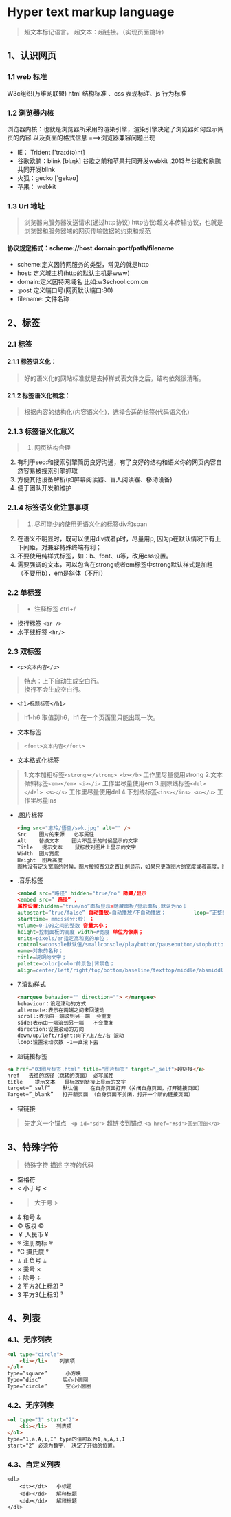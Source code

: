 # **Hyper text markup language**
>超文本标记语言。   超文本：超链接。（实现页面跳转）

## 1、认识网页
### 1.1 web 标准
W3c组织(万维网联盟)
html 结构标准 、css  表现标注、js 行为标准
### 1.2 浏览器内核
浏览器内核：也就是浏览器所采用的渲染引擎，渲染引擎决定了浏览器如何显示网页的内容 以及页面的格式信息 ===>浏览器兼容问题出现

* IE： Trident  ['traɪd(ə)nt]
* 谷歌欧鹏：blink  [blɪŋk]  谷歌之前和苹果共同开发webkit ,2013年谷歌和欧鹏共同开发blink
* 火狐：gecko  ['gekəʊ]
* 苹果： webkit
### 1.3 Url 地址
> 浏览器向服务器发送请求(通过http协议)
http协议:超文本传输协议，也就是浏览器和服务器端的网页传输数据的约束和规范

#### 协议规定格式：scheme://host.domain:port/path/filename
* scheme:定义因特网服务的类型，常见的就是http
* host: 定义域主机(http的默认主机是www)
* domain:定义因特网域名  比如:w3school.com.cn
* :post   定义端口号(网页默认端口:80)
* filename: 文件名称
## 2、标签
### 2.1 标签
#### 2.1.1 标签语义化：
> 好的语义化的网站标准就是去掉样式表文件之后，结构依然很清晰。

#### 2.1.2 标签语义化概念：
> 根据内容的结构化(内容语义化)，选择合适的标签(代码语义化)

### 2.1.3 标签语义化意义 
> 1. 网页结构合理
2. 有利于seo:和搜索引擎简历良好沟通，有了良好的结构和语义你的网页内容自然容易被搜索引擎抓取
3. 方便其他设备解析(如屏幕阅读器、盲人阅读器、移动设备)
4. 便于团队开发和维护
### 2.1.4 标签语义化注意事项
> 1. 尽可能少的使用无语义化的标签div和span
2. 在语义不明显时，既可以使用div或者p时，尽量用p, 因为p在默认情况下有上下间距，对兼容特殊终端有利；
3. 不要使用纯样式标签，如：b、font、u等，改用css设置。
4. 需要强调的文本，可以包含在strong或者em标签中strong默认样式是加粗（不要用b），em是斜体（不用i）

### 2.2 单标签
>* 注释标签   ctrl+/
* 换行标签   ```<br />```
* 水平线标签 ```<hr/>```
### 2.3 双标签
* ```<p>文本内容</p>```
> 特点：上下自动生成空白行。<br>换行不会生成空白行。

* ```<h1>标题标签</h1>```
> h1-h6  取值到h6，h1 在一个页面里只能出现一次。

* 文本标签  
> ```<font>文本内容</font>```

* 文本格式化标签
> 1.文本加粗标签```<strong></strong> <b></b>``` 工作里尽量使用strong
>2.文本倾斜标签```<em></em> <i></i>```     工作里尽量使用em
>3.删除线标签```<del></del> <s></s>```   工作里尽量使用del
>4.下划线标签```<ins></ins> <u></u>```    工作里尽量ins

* .图片标签  
    ```html
    <img src="志玲/悟空/swk.jpg" alt="" />
    Src    图片的来源   必写属性
    Alt    替换文本    图片不显示的时候显示的文字
    Title   提示文本    鼠标放到图片上显示的文字
    Width  图片宽度
    Height  图片高度
    图片没有定义宽高的时候，图片按照百分之百比例显示，如果只更改图片的宽度或者高度，图片等比例缩放
    ```

* .音乐标签 
    ```html
    <embed src="路径" hidden="true/no" 隐藏/显示
    <embed src=” 路径” ,
    属性设置:hidden=”true/no”面板显示=隐藏面板/显示面板,默认为no；
    autostart=”true/false” 自动播放=自动播放/不自动播放；         loop=”正整数/true/false” 循环次数/循环/不循环；
    starttime= mm:ss(分:秒) ；
    volume=0-100之间的整数 音量大小；
    height=控制面板的高度 width=#宽度 单位为像素；
    units=pixels/en指定高和宽的单位；
    controls=console默认值/smallconsole/playbutton/pausebutton/stopbutton/volumelever 一般正常面板/较小面板/只显示播放按钮/只显示暂停按钮/只显示停止按钮/只显示音量调节按钮；
    name=对象的名称；
    title=说明的文字；
    palette=color|color前景色|背景色；
    align=center/left/right/top/bottom/baseline/texttop/middle/absmiddle/absbottom 控制面板居中/居左/居右/顶部与当前行中的最高对象的顶部对齐/底部与基线对齐/底部与文本的基线对齐/顶部与当前行中的最高的文字顶部对齐/中间与当前行的基线对齐/中间与当前文本的中间对齐/底部与文字的额滴不对齐
    ```

* 7.滚动样式
    ```html
    <marquee behavior="" direction=""> </marquee>
    behaviour：设定滚动的方式  
    alternate:表示在两端之间来回滚动
    scroll:表示由一端滚到另一端  会重复
    side:表示由一端滚到另一端   不会重复
    direction:设置滚动的方向
    down/up/left/right:向下/上/左/右 滚动
    loop:设置滚动次数 -1一直滚下去
    ```

* 超链接标签 
```html
<a href="03图片标签.html" title="图片标签" target="_self">超链接</a>
href   去往的路径（跳转的页面） 必写属性
title    提示文本   鼠标放到链接上显示的文字
target=”_self”    默认值    在自身页面打开（关闭自身页面，打开链接页面） 
Target=”_blank”   打开新页面 （自身页面不关闭，打开一个新的链接页面）
```

* 锚链接   
>先定义一个锚点 ``` <p id="sd">```
>超链接到锚点 ```<a href="#sd">回到顶部</a>```

## 3、特殊字符
> 特殊字符 描述  字符的代码

* 空格符   &nbsp;
* < 小于号 &lt;
* > 大于号 &gt;
* & 和号  &amp;
* © 版权  &copy;
* ￥ 人民币 &yen;
* ® 注册商标    &reg;
* ℃ 摄氏度 &deg;
* ± 正负号 &plusmn;
* × 乘号  &times;
* ÷ 除号  &divide;
* 2 平方2(上标2)    &sup2;
* 3 平方3(上标3)    &sup3;
## 4、列表
### 4.1、无序列表
```html
<ul type="circle">
    <li></li>    列表项
</ul>
type=”square”      小方块
Type=”disc”       实心小圆圈
Type=”circle”      空心小圆圈
```

### 4.2、无序列表
```html
<ol type="1" start="2">
    <li></li>   列表项
</ol>
type="1,a,A,i,I” type的值可以为1,a,A,i,I
start="2” 必须为数字， 决定了开始的位置。
```
### 4.3、自定义列表
```
<dl>
    <dt></dt>   小标题
    <dd></dd>   解释标题
    <dd></dd>   解释标题
</dl>
```
 
 
 
 
 